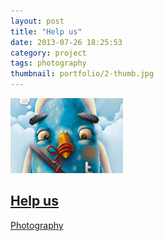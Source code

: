 ```yaml
---
layout: post
title: "Help us"
date: 2013-07-26 18:25:53
category: project
tags: photography
thumbnail: portfolio/2-thumb.jpg
---
```


<a href="http://www.google.com" target="_new">
  <img src="portfolio/2-thumb.jpg" alt="" >
  <h2 class="title">Help us</h2>
  <span class="categorie">Photography</span>
</a>
